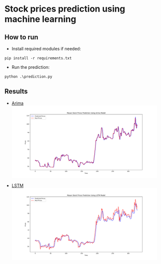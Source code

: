 # Stock prices prediction using machine learning

## How to run
- Install required modules if needed:
```
pip install -r requirements.txt
```

- Run the prediction:
```
python .\prediction.py 
```

## Results

- [Arima](Arima)
![Alt Masan Stock Prices Prediction Using Arima Model](Results/MSN_Arima.png "Masan Stock Prices Prediction Using Arima Model")

- [LSTM](LSTM)
![Alt Masan Stock Prices Prediction Using LSTM Model](Results/MSN_LSTM.png "Masan Stock Prices Prediction Using LSTM Model")
